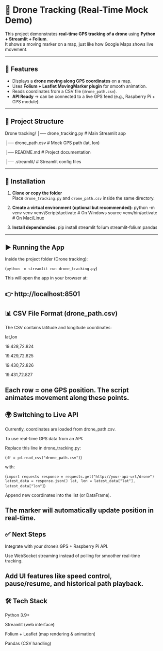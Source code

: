 # 📡 Drone Tracking (Real-Time Mock Demo)

This project demonstrates **real-time GPS tracking of a drone** using **Python + Streamlit + Folium**.  
It shows a moving marker on a map, just like how Google Maps shows live movement.  

---

## 🚀 Features
- Displays a **drone moving along GPS coordinates** on a map.  
- Uses **Folium + Leaflet MovingMarker plugin** for smooth animation.  
- Reads coordinates from a CSV file (`drone_path.csv`).  
- **API Ready** → can be connected to a live GPS feed (e.g., Raspberry Pi + GPS module).  

---

## 📂 Project Structure
Drone tracking/
│── drone_tracking.py # Main Streamlit app

│── drone_path.csv # Mock GPS path (lat, lon)

│── README.md # Project documentation

│── .streamlit/ # Streamlit config files

---

## 🔧 Installation

1. **Clone or copy the folder**  
   Place `drone_tracking.py` and `drone_path.csv` inside the same directory.

2. **Create a virtual environment (optional but recommended):**
   python -m venv venv
   venv\Scripts\activate   # On Windows
   source venv/bin/activate  # On Mac/Linux

3. **Install dependencies:**
   pip install streamlit folium streamlit-folium pandas
---
## ▶️ Running the App
Inside the project folder (Drone tracking):
   
(`python -m streamlit run drone_tracking.py`)

This will open the app in your browser at:

👉 http://localhost:8501
---
## 📊 CSV File Format (drone_path.csv)
The CSV contains latitude and longitude coordinates:

lat,lon

19.428,72.824

19.429,72.825

19.430,72.826

19.431,72.827

Each row = one GPS position.
The script animates movement along these points.
---
## 🌍 Switching to Live API
Currently, coordinates are loaded from drone_path.csv.

To use real-time GPS data from an API:

Replace this line in drone_tracking.py:

(`df = pd.read_csv("drone_path.csv")`)

with:

(`import requests
response = requests.get("http://your-api-url/drone")
latest_data = response.json()
lat, lon = latest_data["lat"], latest_data["lon"]`)

Append new coordinates into the list (or DataFrame).

The marker will automatically update position in real-time.
---
## ✅ Next Steps
Integrate with your drone’s GPS + Raspberry Pi API.

Use WebSocket streaming instead of polling for smoother real-time tracking.

Add UI features like speed control, pause/resume, and historical path playback.
---
## 🛠️ Tech Stack
Python 3.9+

Streamlit (web interface)

Folium + Leaflet (map rendering & animation)

Pandas (CSV handling)

